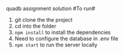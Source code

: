 quadb assignment solution
#To run#
1. git clone the the project
2. cd into the folder
3. `npm install` to install the dependencies
4. Need to configure the database in .env file
5. `npm start` to run the server locally
